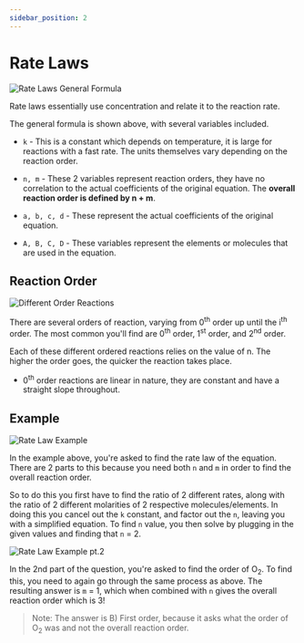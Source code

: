 ```yaml
---
sidebar_position: 2
---
```


# Rate Laws

![Rate Laws General Formula](/img/chemistry/rate-laws.png)

Rate laws essentially use concentration and relate it to the reaction rate.

The general formula is shown above, with several variables included.

* `k` - This is a constant which depends on temperature, it is large for reactions with a fast rate. The units themselves vary depending on the reaction order.

* `n, m` - These 2 variables represent reaction orders, they have no correlation to the actual coefficients of the original equation. The **overall reaction order is defined by n + m**.

* `a, b, c, d` - These represent the actual coefficients of the original equation.

* `A, B, C, D` - These variables represent the elements or molecules that are used in the equation.

## Reaction Order

![Different Order Reactions](/img/chemistry/reaction-orders.png)

There are several orders of reaction, varying from 0<sup>th</sup> order up until the i<sup>th</sup> order. The most common you'll find are 0<sup>th</sup> order, 1<sup>st</sup> order, and 2<sup>nd</sup> order.

Each of these different ordered reactions relies on the value of n. The higher the order goes, the quicker the reaction takes place.

* 0<sup>th</sup> order reactions are linear in nature, they are constant and have a straight slope throughout.

## Example

![Rate Law Example](/img/chemistry/rate-law-ex.PNG)

In the example above, you're asked to find the rate law of the equation. There are 2 parts to this because you need both `n` and `m` in order to find the overall reaction order.

So to do this you first have to find the ratio of 2 different rates, along with the ratio of 2 different molarities of 2 respective molecules/elements. In doing this you cancel out the `k` constant, and factor out the `n`, leaving you with a simplified equation. To find `n` value, you then solve by plugging in the given values and finding that `n` = 2.

![Rate Law Example pt.2](/img/chemistry/rate-law-ex2.PNG)

In the 2nd part of the question, you're asked to find the order of O<sub>2</sub>. To find this, you need to again go through the same process as above. The resulting answer is `m` = 1, which when combined with `n` gives the overall reaction order which is 3!

> Note: The answer is B) First order, because it asks what the order of O<sub>2</sub> was and not the overall reaction order.